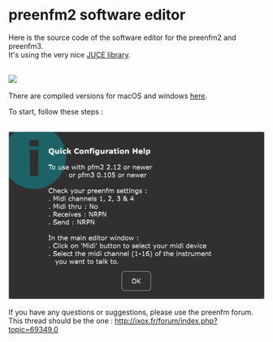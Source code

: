 # preenfm2 software editor

Here is the source code of the software editor for the preenfm2 and preenfm3. <br />
It's using the very nice [JUCE library](https://www.juce.com/discover).

<br />
<img src="docs/pfm2Editor_2.08.A.PNG" width="700" />
<br />

There are compiled versions for macOS and windows [here](https://github.com/Ixox/preenfm2Controller/releases).

To start, follow these steps : 

<br />
<img src="docs/toStart.PNG" width="600" />
<br />

If you have any questions or suggestions, please use the preenfm forum. 
This thread should be the one : http://ixox.fr/forum/index.php?topic=69349.0
